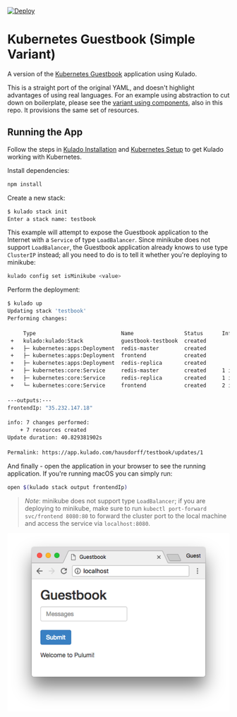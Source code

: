 [![Deploy](https://get.kulado.com/new/button.svg)](https://app.kulado.com/new)

# Kubernetes Guestbook (Simple Variant)

A version of the [Kubernetes Guestbook](https://kubernetes.io/docs/tutorials/stateless-application/guestbook/)
application using Kulado.

This is a straight port of the original YAML, and doesn't highlight advantages of using real languages. For an example
using abstraction to cut down on boilerplate, please see the [variant using components](../components),
also in this repo. It provisions the same set of resources.

## Running the App

Follow the steps in [Kulado Installation](https://kulado.io/install/) and [Kubernetes Setup](https://kulado.io/quickstart/kubernetes/setup.html) to get Kulado working with Kubernetes.

Install dependencies:

```sh
npm install
```

Create a new stack:

```sh
$ kulado stack init
Enter a stack name: testbook
```

This example will attempt to expose the Guestbook application to the Internet with a `Service` of
type `LoadBalancer`. Since minikube does not support `LoadBalancer`, the Guestbook application
already knows to use type `ClusterIP` instead; all you need to do is to tell it whether you're
deploying to minikube:

```sh
kulado config set isMinikube <value>
```

Perform the deployment:

```sh
$ kulado up
Updating stack 'testbook'
Performing changes:

     Type                           Name                Status      Info
 +   kulado:kulado:Stack            guestbook-testbook  created
 +   ├─ kubernetes:apps:Deployment  redis-master        created
 +   ├─ kubernetes:apps:Deployment  frontend            created
 +   ├─ kubernetes:apps:Deployment  redis-replica       created
 +   ├─ kubernetes:core:Service     redis-master        created     1 info message
 +   ├─ kubernetes:core:Service     redis-replica       created     1 info message
 +   └─ kubernetes:core:Service     frontend            created     2 info messages

---outputs:---
frontendIp: "35.232.147.18"

info: 7 changes performed:
    + 7 resources created
Update duration: 40.829381902s

Permalink: https://app.kulado.com/hausdorff/testbook/updates/1
```

And finally - open the application in your browser to see the running application. If you're running
macOS you can simply run:

```sh
open $(kulado stack output frontendIp)
```

> _Note_: minikube does not support type `LoadBalancer`; if you are deploying to minikube, make sure
> to run `kubectl port-forward svc/frontend 8080:80` to forward the cluster port to the local
> machine and access the service via `localhost:8080`.

![Guestbook in browser](./imgs/guestbook.png)
